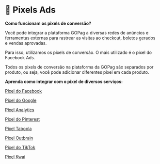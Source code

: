 # 📣 Pixels Ads

**Como funcionam os pixels de conversão?**

Você pode integrar a plataforma GOPag a diversas redes de anúncios e ferramentas externas para rastrear as visitas ao checkout, boletos gerados e vendas aprovadas.

Para isso, utilizamos os pixels de conversão. O mais utilizado é o pixel do Facebook Ads.

Todos os pixels de conversão na plataforma da GOPag são separados por produto, ou seja, você pode adicionar diferentes pixel em cada produto.

**Aprenda como integrar com o pixel de diversos serviços:**

[Pixel do Facebook](https://docs.gopag.com.br/ads_pixel/facebook_ads)

[Pixel do Google](https://docs.gopag.com.br/ads_pixel/google_ads)

[Pixel Analytics](https://docs.gopag.com.br/ads_pixel/analytics_ads)

[Pixel do Pinterest](https://docs.gopag.com.br/ads_pixel/pinterest_ads)

[Pixel Taboola](https://docs.gopag.com.br/ads_pixel/taboola_ads)

[Pixel Outbrain](https://docs.gopag.com.br/ads_pixel/outbrain_ads)

[Pixel do TikTok](https://docs.gopag.com.br/ads_pixel/tiktok_ads)

[Pixel Kwai](https://docs.gopag.com.br/ads_pixel/kwai_ads)

<br>
<br>